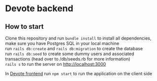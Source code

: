 # Devote backend

## How to start

Clone this repository and run `bundle install` to install all dependencies, make sure you have Postgres SQL in your local machine  
run `rails db:create` and `rails db:migration` to create the database    
run `rails db:seed` to create some dummy users and associated transactions (head over to /db/seeds.rb for more information)  
`rails s` to run the server on [http://localhost:3000](http://localhost:3000)

In [Devote frontend](https://github.com/FrancescoCollotto/devote_frontend) run `npm start` to run the application on the client side
